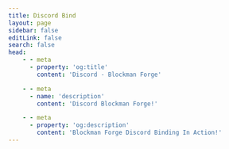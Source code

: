 ```yaml
---
title: Discord Bind
layout: page
sidebar: false
editLink: false
search: false
head:
    - - meta
      - property: 'og:title'
        content: 'Discord - Blockman Forge'

    - - meta
      - name: 'description'
        content: 'Discord Blockman Forge!'

    - - meta
      - property: 'og:description'
        content: 'Blockman Forge Discord Binding In Action!'
---
```


<script setup>
    import Discord from '../components/fern/discord-auth-success.vue'
</script>

<Discord />